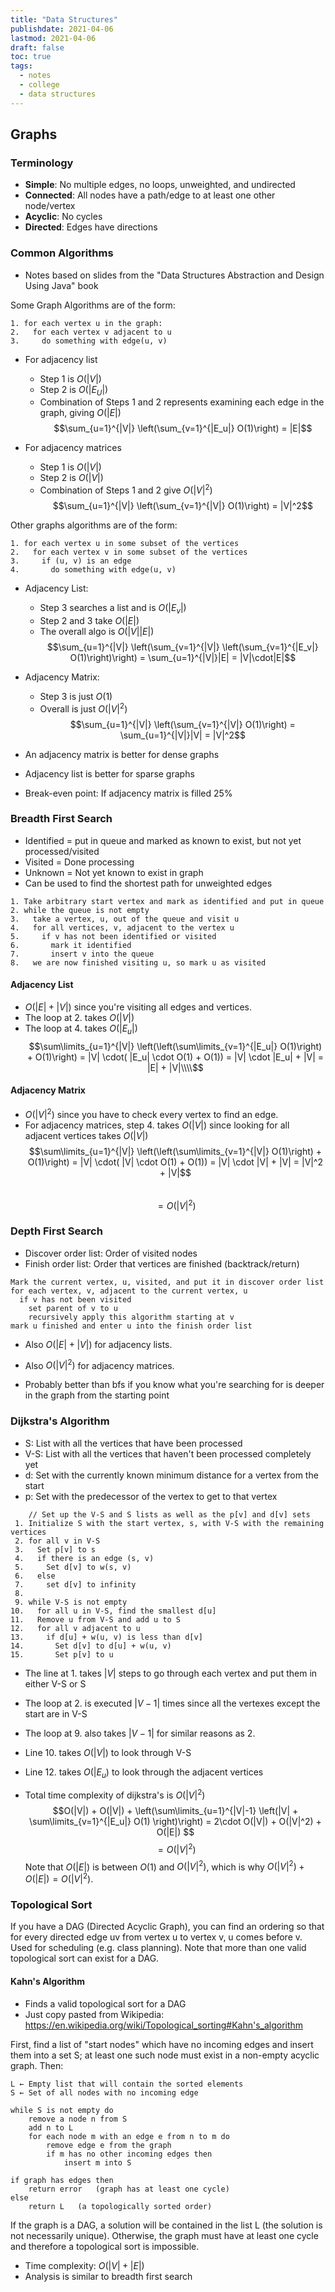 ```yaml
---
title: "Data Structures"
publishdate: 2021-04-06
lastmod: 2021-04-06
draft: false
toc: true
tags:
  - notes
  - college
  - data structures
---
```


## Graphs

### Terminology
* **Simple**: No multiple edges, no loops, unweighted, and undirected
* **Connected**: All nodes have a path/edge to at least one other node/vertex
* **Acyclic**: No cycles
* **Directed**: Edges have directions

### Common Algorithms
* Notes based on slides from the "Data Structures Abstraction and Design Using Java" book  

Some Graph Algorithms are of the form:

```
1. for each vertex u in the graph:
2.   for each vertex v adjacent to u
3.     do something with edge(u, v)
```
* For adjacency list
  * Step 1 is $O(|V|)$
  * Step 2 is $O(|E_U|)$
  * Combination of Steps 1 and 2 represents examining each edge in the graph, giving $O(|E|)$
$$\sum_{u=1}^{|V|} \left(\sum_{v=1}^{|E_u|} O(1)\right) = |E|$$

* For adjacency matrices
  * Step 1 is $O(|V|)$
  * Step 2 is $O(|V|)$
  * Combination of Steps 1 and 2 give $O(|V|^2)$
$$\sum_{u=1}^{|V|} \left(\sum_{v=1}^{|V|} O(1)\right) = |V|^2$$

Other graphs algorithms are of the form:
```
1. for each vertex u in some subset of the vertices
2.   for each vertex v in some subset of the vertices
3.     if (u, v) is an edge
4.       do something with edge(u, v)
```
* Adjacency List:
  * Step 3 searches a list and is $O(|E_v|)$
  * Step 2 and 3 take $O(|E|)$
  * The overall algo is $O(|V||E|)$
$$\sum_{u=1}^{|V|} \left(\sum_{v=1}^{|V|} \left(\sum_{v=1}^{|E_v|} O(1)\right)\right) = \sum_{u=1}^{|V|}|E| = |V|\cdot|E|$$
* Adjacency Matrix:
  * Step 3 is just $O(1)$
  * Overall is just $O(|V|^2)$
$$\sum_{u=1}^{|V|} \left(\sum_{v=1}^{|V|} O(1)\right) = \sum_{u=1}^{|V|}|V| = |V|^2$$


* An adjacency matrix is better for dense graphs
* Adjacency list is better for sparse graphs
* Break-even point: If adjacency matrix is filled 25%

### Breadth First Search
* Identified = put in queue and marked as known to exist, but not yet processed/visited
* Visited = Done processing
* Unknown = Not yet known to exist in graph  
* Can be used to find the shortest path for unweighted edges
```
1. Take arbitrary start vertex and mark as identified and put in queue
2. while the queue is not empty
3.   take a vertex, u, out of the queue and visit u
4.   for all vertices, v, adjacent to the vertex u
5.     if v has not been identified or visited
6.       mark it identified
7.       insert v into the queue
8.   we are now finished visiting u, so mark u as visited
```
#### Adjacency List 
* $O(|E| + |V|)$ since you're visiting all edges and vertices.
* The loop at 2. takes $O(|V|)$
* The loop at 4. takes $O(|E_u|)$  
  $$\sum\limits_{u=1}^{|V|} \left(\left(\sum\limits_{v=1}^{|E_u|} O(1)\right) + O(1)\right) = |V| \cdot( |E_u| \cdot O(1) + O(1)) = |V| \cdot |E_u| + |V| = |E| + |V|\\\\$$    
#### Adjacency Matrix
* $O(|V|^2)$ since you have to check every vertex to find an edge.  
* For adjacency matrices, step 4. takes $O(|V|)$ since looking for all adjacent vertices takes $O(|V|)$
  $$\sum\limits_{u=1}^{|V|} \left(\left(\sum\limits_{v=1}^{|V|} O(1)\right) + O(1)\right) = |V| \cdot( |V| \cdot O(1) + O(1)) = |V| \cdot |V| + |V| = |V|^2 + |V|$$    
  $$ = O(|V|^2)$$

### Depth First Search
* Discover order list: Order of visited nodes
* Finish order list: Order that vertices are finished (backtrack/return)
```
Mark the current vertex, u, visited, and put it in discover order list
for each vertex, v, adjacent to the current vertex, u
  if v has not been visited
    set parent of v to u
    recursively apply this algorithm starting at v
mark u finished and enter u into the finish order list
```
* Also $O(|E| + |V|)$ for adjacency lists.
* Also $O(|V|^2)$ for adjacency matrices.  

* Probably better than bfs if you know what you're searching for is deeper in the graph from the starting point

### Dijkstra's Algorithm

* S: List with all the vertices that have been processed
* V-S: List with all the vertices that haven't been processed completely yet
* d: Set with the currently known minimum distance for a vertex from the start
* p: Set with the predecessor of the vertex to get to that vertex
```
    // Set up the V-S and S lists as well as the p[v] and d[v] sets
 1. Initialize S with the start vertex, s, with V-S with the remaining vertices
 2. for all v in V-S
 3.   Set p[v] to s
 4.   if there is an edge (s, v)
 5.     Set d[v] to w(s, v)
 6.   else
 7.     set d[v] to infinity
 8.   
 9. while V-S is not empty
10.   for all u in V-S, find the smallest d[u]
11.   Remove u from V-S and add u to S
12.   for all v adjacent to u
13.     if d[u] + w(u, v) is less than d[v]
14.       Set d[v] to d[u] + w(u, v)
15.       Set p[v] to u
```

* The line at 1. takes $|V|$ steps to go through each vertex and put them in either V-S or S
* The loop at 2. is executed $|V-1|$ times since all the vertexes except the start are in V-S
* The loop at 9. also takes $|V-1|$ for similar reasons as 2.
* Line 10. takes $O(|V|)$ to look through V-S
* Line 12. takes $O(|E_u)$ to look through the adjacent vertices

* Total time complexity of dijkstra's is $O(|V|^2)$
$$O(|V|) + O(|V|) + \left(\sum\limits_{u=1}^{|V|-1} \left(|V| + \sum\limits_{v=1}^{|E_u|} O(1) \right)\right) = 2\cdot O(|V|) + O(|V|^2) + O(|E|) $$
$$ = O(|V|^2)$$
Note that $O(|E|)$ is between $O(1)$ and $O(|V|^2)$, which is why $O(|V|^2) + O(|E|) = O(|V|^2)$.

### Topological Sort
If you have a DAG (Directed Acyclic Graph), you can find an ordering so that for every directed edge uv from vertex u to vertex v, u comes before v.   
Used for scheduling (e.g. class planning).
Note that more than one valid topological sort can exist for a DAG.

#### Kahn's Algorithm
* Finds a valid topological sort for a DAG
* Just copy pasted from Wikipedia: https://en.wikipedia.org/wiki/Topological_sorting#Kahn's_algorithm   

First, find a list of "start nodes" which have no incoming edges and insert them into a set S; at least one such node must exist in a non-empty acyclic graph. Then:

```
L ← Empty list that will contain the sorted elements
S ← Set of all nodes with no incoming edge

while S is not empty do
    remove a node n from S
    add n to L
    for each node m with an edge e from n to m do
        remove edge e from the graph
        if m has no other incoming edges then
            insert m into S

if graph has edges then
    return error   (graph has at least one cycle)
else 
    return L   (a topologically sorted order)
```
If the graph is a DAG, a solution will be contained in the list L (the solution is not necessarily unique). Otherwise, the graph must have at least one cycle and therefore a topological sort is impossible.  

* Time complexity: $O(|V| + |E|)$
* Analysis is similar to breadth first search
